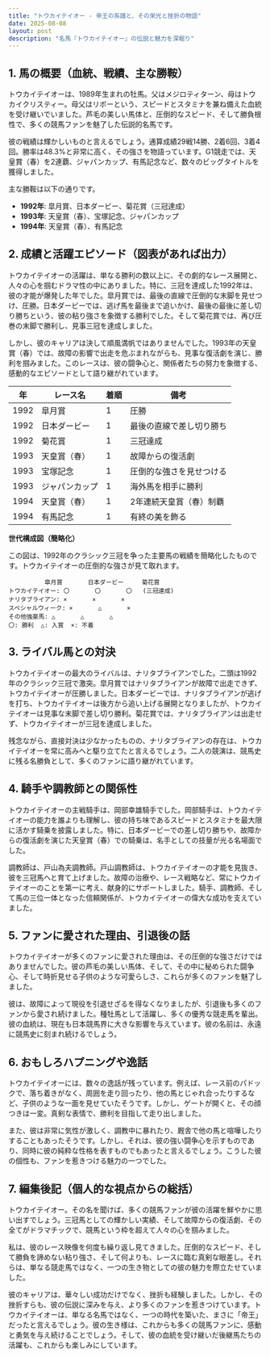 ```yaml
---
title: "トウカイテイオー - 帝王の系譜と、その栄光と挫折の物語"
date: 2025-08-08
layout: post
description: "名馬『トウカイテイオー』の伝説と魅力を深堀り"
---
```


## 1. 馬の概要（血統、戦績、主な勝鞍）

トウカイテイオーは、1989年生まれの牡馬。父はメジロティターン、母はトウカイクリスティー。母父はリボーという、スピードとスタミナを兼ね備えた血統を受け継いでいました。芦毛の美しい馬体と、圧倒的なスピード、そして勝負根性で、多くの競馬ファンを魅了した伝説的名馬です。

彼の戦績は輝かしいものと言えるでしょう。通算成績29戦14勝、2着6回、3着4回。勝率は48.3%と非常に高く、その強さを物語っています。G1競走では、天皇賞（春）を2連覇、ジャパンカップ、有馬記念など、数々のビッグタイトルを獲得しました。

主な勝鞍は以下の通りです。

* **1992年**: 皐月賞、日本ダービー、菊花賞（三冠達成）
* **1993年**: 天皇賞（春）、宝塚記念、ジャパンカップ
* **1994年**: 天皇賞（春）、有馬記念


## 2. 成績と活躍エピソード（図表があれば出力）

トウカイテイオーの活躍は、単なる勝利の数以上に、その劇的なレース展開と、人々の心を掴むドラマ性の中にありました。特に、三冠を達成した1992年は、彼の才能が爆発した年でした。皐月賞では、最後の直線で圧倒的な末脚を見せつけ、圧勝。日本ダービーでは、逃げ馬を最後まで追いかけ、最後の最後に差し切り勝ちという、彼の粘り強さを象徴する勝利でした。そして菊花賞では、再び圧巻の末脚で勝利し、見事三冠を達成しました。

しかし、彼のキャリアは決して順風満帆ではありませんでした。1993年の天皇賞（春）では、故障の影響で出走を危ぶまれながらも、見事な復活劇を演じ、勝利を掴みました。このレースは、彼の闘争心と、関係者たちの努力を象徴する、感動的なエピソードとして語り継がれています。

| 年 | レース名       | 着順 | 備考                                   |
|---|---------------|-----|----------------------------------------|
| 1992 | 皐月賞         | 1   | 圧勝                                   |
| 1992 | 日本ダービー     | 1   | 最後の直線で差し切り勝ち               |
| 1992 | 菊花賞         | 1   | 三冠達成                               |
| 1993 | 天皇賞（春）   | 1   | 故障からの復活劇                         |
| 1993 | 宝塚記念       | 1   | 圧倒的な強さを見せつける              |
| 1993 | ジャパンカップ   | 1   | 海外馬を相手に勝利                       |
| 1994 | 天皇賞（春）   | 1   | 2年連続天皇賞（春）制覇                 |
| 1994 | 有馬記念       | 1   | 有終の美を飾る                         |


**世代構成図（簡略化）**

この図は、1992年のクラシック三冠を争った主要馬の戦績を簡略化したものです。トウカイテイオーの圧倒的な強さが見て取れます。

```
          皐月賞       日本ダービー     菊花賞
トウカイテイオー: 〇       〇       〇   (三冠達成)
ナリタブライアン: ×       ×       ×
スペシャルウィーク: ×       △       ×
その他強豪馬: △       △       △
〇: 勝利  △: 入賞  ×: 不着
```


## 3. ライバル馬との対決

トウカイテイオーの最大のライバルは、ナリタブライアンでした。二頭は1992年のクラシック三冠で激突。皐月賞ではナリタブライアンが故障で出走できず、トウカイテイオーが圧勝しました。日本ダービーでは、ナリタブライアンが逃げを打ち、トウカイテイオーは後方から追い上げる展開となりましたが、トウカイテイオーは見事な末脚で差し切り勝利。菊花賞では、ナリタブライアンは出走せず、トウカイテイオーが三冠を達成しました。

残念ながら、直接対決は少なかったものの、ナリタブライアンの存在は、トウカイテイオーを常に高みへと駆り立てたと言えるでしょう。二人の競演は、競馬史に残る名勝負として、多くのファンに語り継がれています。


## 4. 騎手や調教師との関係性

トウカイテイオーの主戦騎手は、岡部幸雄騎手でした。岡部騎手は、トウカイテイオーの能力を誰よりも理解し、彼の持ち味であるスピードとスタミナを最大限に活かす騎乗を披露しました。特に、日本ダービーでの差し切り勝ちや、故障からの復活劇を演じた天皇賞（春）での騎乗は、名手としての技量が光る名場面でした。

調教師は、戸山為夫調教師。戸山調教師は、トウカイテイオーの才能を見抜き、彼を三冠馬へと育て上げました。故障の治療や、レース戦略など、常にトウカイテイオーのことを第一に考え、献身的にサポートしました。騎手、調教師、そして馬の三位一体となった信頼関係が、トウカイテイオーの偉大な成功を支えていました。


## 5. ファンに愛された理由、引退後の話

トウカイテイオーが多くのファンに愛された理由は、その圧倒的な強さだけではありませんでした。彼の芦毛の美しい馬体、そして、その中に秘められた闘争心、そして時折見せる子供のような可愛らしさ、これらが多くのファンを魅了しました。

彼は、故障によって現役を引退せざるを得なくなりましたが、引退後も多くのファンから愛され続けました。種牡馬として活躍し、多くの優秀な競走馬を輩出。彼の血統は、現在も日本競馬界に大きな影響を与えています。彼の名前は、永遠に競馬史に刻まれ続けるでしょう。


## 6. おもしろハプニングや逸話

トウカイテイオーには、数々の逸話が残っています。例えば、レース前のパドックで、落ち着きがなく、周囲を走り回ったり、他の馬とじゃれ合ったりするなど、子供のような一面を見せていたそうです。しかし、ゲートが開くと、その顔つきは一変。真剣な表情で、勝利を目指して走り出しました。

また、彼は非常に気性が激しく、調教中に暴れたり、厩舎で他の馬と喧嘩したりすることもあったそうです。しかし、それは、彼の強い闘争心を示すものであり、同時に彼の純粋な性格を表すものでもあったと言えるでしょう。こうした彼の個性も、ファンを惹きつける魅力の一つでした。


## 7. 編集後記（個人的な視点からの総括）

トウカイテイオー。その名を聞けば、多くの競馬ファンが彼の活躍を鮮やかに思い出すでしょう。三冠馬としての輝かしい実績、そして故障からの復活劇、その全てがドラマチックで、競馬という枠を超えて人々の心を掴みました。

私は、彼のレース映像を何度も繰り返し見てきました。圧倒的なスピード、そして勝負を諦めない粘り強さ、そして何よりも、レースに臨む真剣な眼差し。それらは、単なる競走馬ではなく、一つの生き物としての彼の魅力を際立たせていました。

彼のキャリアは、華々しい成功だけでなく、挫折も経験しました。しかし、その挫折すらも、彼の伝説に深みを与え、より多くのファンを惹きつけています。トウカイテイオーは、単なる名馬ではなく、一つの時代を築いた、まさに「帝王」だったと言えるでしょう。彼の生き様は、これからも多くの競馬ファンに、感動と勇気を与え続けることでしょう。そして、彼の血統を受け継いだ後継馬たちの活躍も、これからも楽しみにしています。
